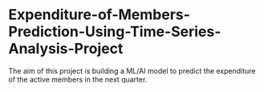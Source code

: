 # Expenditure-of-Members-Prediction-Using-Time-Series-Analysis-Project

The aim of this project is building a ML/AI model to predict the expenditure of the active members in the next quarter.
